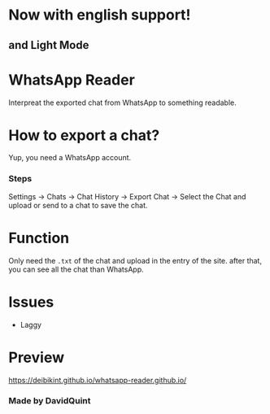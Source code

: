 # Now with english support!
## and Light Mode
# WhatsApp Reader
Interpreat the exported chat from WhatsApp to something readable.

# How to export a chat?
Yup, you need a WhatsApp account.

### Steps
Settings -> Chats -> Chat History -> Export Chat -> Select the Chat
and upload or send to a chat to save the chat.

# Function
Only need the `.txt` of the chat and upload in the entry of the site.
after that, you can see all the chat than WhatsApp.

# Issues 
- Laggy

# Preview
https://deibikint.github.io/whatsapp-reader.github.io/

### Made by DavidQuint
